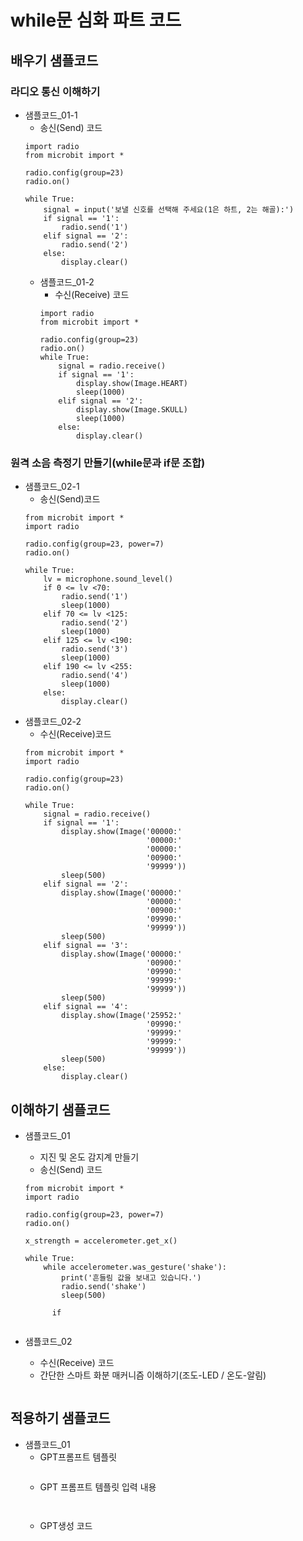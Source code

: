 # while문 심화 파트 코드
## 배우기 샘플코드
### 라디오 통신 이해하기
* 샘플코드_01-1
  - 송신(Send) 코드
  ```
  import radio
  from microbit import *
  
  radio.config(group=23)
  radio.on()
  
  while True:
      signal = input('보낼 신호를 선택해 주세요(1은 하트, 2는 해골):')
      if signal == '1':
          radio.send('1')
      elif signal == '2':    
          radio.send('2')
      else:
          display.clear()
  ```
  * 샘플코드_01-2
    - 수신(Receive) 코드
    ```
    import radio
    from microbit import *
    
    radio.config(group=23)
    radio.on()
    while True:
        signal = radio.receive()
        if signal == '1':
            display.show(Image.HEART)
            sleep(1000)
        elif signal == '2':
            display.show(Image.SKULL)
            sleep(1000)
        else:
            display.clear()
    ```  
### 원격 소음 측정기 만들기(while문과 if문 조합)
* 샘플코드_02-1
  - 송신(Send)코드
  ```
  from microbit import *
  import radio
  
  radio.config(group=23, power=7)
  radio.on()
  
  while True:
      lv = microphone.sound_level()
      if 0 <= lv <70:
          radio.send('1')
          sleep(1000)
      elif 70 <= lv <125:  
          radio.send('2')
          sleep(1000)
      elif 125 <= lv <190:
          radio.send('3')
          sleep(1000)
      elif 190 <= lv <255:
          radio.send('4')
          sleep(1000)
      else:
          display.clear()
  ```
* 샘플코드_02-2
  - 수신(Receive)코드
  ```
  from microbit import *
  import radio
  
  radio.config(group=23)
  radio.on()
  
  while True:
      signal = radio.receive()
      if signal == '1':
          display.show(Image('00000:'
                             '00000:'
                             '00000:'
                             '00900:'
                             '99999'))
          sleep(500)
      elif signal == '2':
          display.show(Image('00000:'
                             '00000:'
                             '00900:'
                             '09990:'
                             '99999'))
          sleep(500)
      elif signal == '3':
          display.show(Image('00000:'
                             '00900:'
                             '09990:'
                             '99999:'
                             '99999'))
          sleep(500)
      elif signal == '4':
          display.show(Image('25952:'
                             '09990:'
                             '99999:'
                             '99999:'
                             '99999'))
          sleep(500)
      else:
          display.clear()
  ```

## 이해하기 샘플코드
* 샘플코드_01
  - 지진 및 온도 감지계 만들기
  - 송신(Send) 코드
  ```
  from microbit import *
  import radio
  
  radio.config(group=23, power=7)
  radio.on()
  
  x_strength = accelerometer.get_x()
  
  while True:
      while accelerometer.was_gesture('shake'):
          print('흔들림 값을 보내고 있습니다.')
          radio.send('shake')
          sleep(500)
        
        if 
    
  ```

* 샘플코드_02
  - 수신(Receive) 코드
  - 간단한 스마트 화분 매커니즘 이해하기(조도-LED / 온도-알림)
  ```
  ```

## 적용하기 샘플코드
* 샘플코드_01
  - GPT프롬프트 템플릿
    ```
  
    ```
  - GPT 프롬프트 템플릿 입력 내용
    ```
   
    ```
  - GPT생성 코드
    ```
   
    ```
